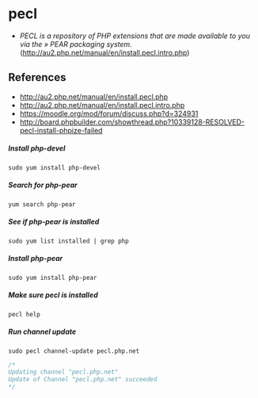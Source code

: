 # pecl

* *PECL is a repository of PHP extensions that are made available to you via the » PEAR packaging system.* (http://au2.php.net/manual/en/install.pecl.intro.php)

## References
* http://au2.php.net/manual/en/install.pecl.php
* http://au2.php.net/manual/en/install.pecl.intro.php
* https://moodle.org/mod/forum/discuss.php?d=324931
* http://board.phpbuilder.com/showthread.php?10339128-RESOLVED-pecl-install-phpize-failed


##### Install php-devel
```
sudo yum install php-devel
```

##### Search for php-pear
```
yum search php-pear
```

##### See if php-pear is installed
```
sudo yum list installed | grep php
```

##### Install php-pear
```
sudo yum install php-pear
```

##### Make sure pecl is installed
```
pecl help
```

##### Run channel update
```
sudo pecl channel-update pecl.php.net
```
```c
/*
Updating channel "pecl.php.net"
Update of Channel "pecl.php.net" succeeded
*/
```
